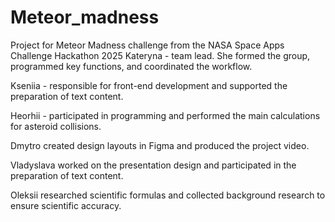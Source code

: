 # Meteor_madness
Project for Meteor Madness challenge from the NASA Space Apps Challenge Hackathon 2025
Kateryna - team lead. She formed the group, programmed key functions, and coordinated the workflow.

Kseniia - responsible for front-end development and supported the preparation of text content.

Heorhii - participated in programming and performed the main calculations for asteroid collisions.

Dmytro created design layouts in Figma and produced the project video.

Vladyslava worked on the presentation design and participated in the preparation of text content.

Oleksii researched scientific formulas and collected background research to ensure scientific accuracy.
